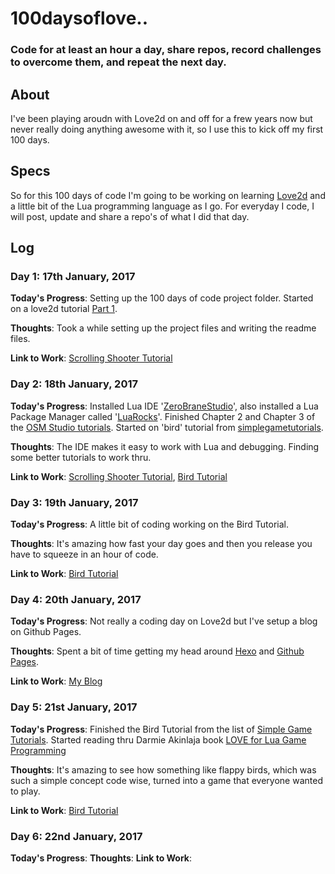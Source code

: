 # 100daysoflove..
### Code for at least an hour a day, share repos, record challenges to overcome them, and repeat the next day.

## About
I've been playing aroudn with Love2d on and off for a frew years now but never really doing anything awesome with it, so I use this to kick off my first 100 days.

## Specs
So for this 100 days of code I'm going to be working on learning [Love2d](http://love2d.org) and a little bit of the Lua programming language as I go. For everyday I code, I will post, update and share a repo's of what I did that day. 

## Log
### Day 1: 17th January, 2017

**Today's Progress**: Setting up the 100 days of code project folder. Started on a love2d tutorial [Part 1](http://www.osmstudios.com/tutorials/your-first-love2d-game-in-200-lines-part-1-of-3). 

**Thoughts**: Took a while setting up the project files and writing the readme files.

**Link to Work**: [Scrolling Shooter Tutorial](https://github.com/fergstar/100daysof/tree/master/love/ScrollingShooter)

### Day 2: 18th January, 2017

**Today's Progress**: Installed Lua IDE '[ZeroBraneStudio](https://studio.zerobrane.com/)', also installed a Lua Package Manager called '[LuaRocks](https://luarocks.org/)'. Finished Chapter 2 and Chapter 3 of the [OSM Studio tutorials](http://osmstudios.com/tutorials/your-first-love2d-game-in-200-lines-part-2-of-3). Started on 'bird' tutorial from [simplegametutorials](https://simplegametutorials.github.io/bird).

**Thoughts**: The IDE makes it easy to work with Lua and debugging. Finding some better tutorials to work thru.

**Link to Work**: [Scrolling Shooter Tutorial](https://github.com/fergstar/100daysof/tree/master/love/ScrollingShooter), [Bird Tutorial](https://github.com/fergstar/100daysof/tree/master/love)

### Day 3: 19th January, 2017
**Today's Progress**: A little bit of coding working on the Bird Tutorial.

**Thoughts**: It's amazing how fast your day goes and then you release you have to squeeze in an hour of code.

**Link to Work**: [Bird Tutorial](https://github.com/fergstar/100daysof/tree/master/love)

### Day 4: 20th January, 2017
**Today's Progress**: Not really a coding day on Love2d but I've setup a blog on Github Pages.

**Thoughts**: Spent a bit of time getting my head around [Hexo](https://hexo.io) and [Github Pages](http://pages.github.com).

**Link to Work**: [My Blog](http://www.inanoceanofcode.com)

### Day 5: 21st January, 2017
**Today's Progress**: Finished the Bird Tutorial from the list of [Simple Game Tutorials](https://simplegametutorials.github.io). Started reading thru Darmie Akinlaja book [LOVE for Lua Game Programming](https://www.packtpub.com/game-development/l%C3%B6ve-lua-game-programming)

**Thoughts**: It's amazing to see how something like flappy birds, which was such a simple concept code wise, turned into a game that everyone wanted to play.

**Link to Work**: [Bird Tutorial](https://github.com/fergstar/100daysof/tree/master/love)

### Day 6: 22nd January, 2017
**Today's Progress**: 
**Thoughts**: 
**Link to Work**: